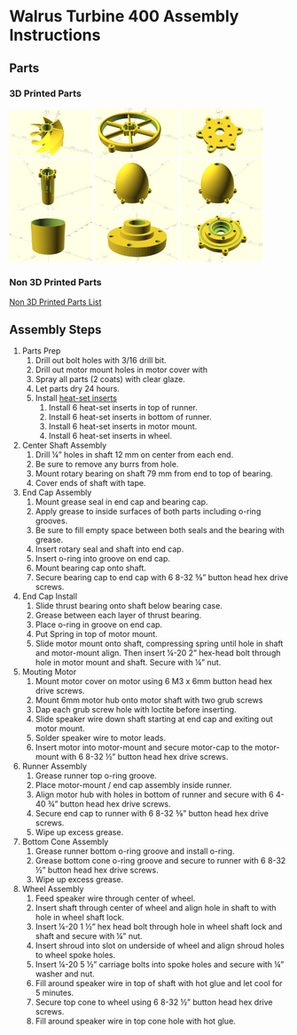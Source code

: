 # Walrus Turbine 400 Assembly Instructions

## Parts

### 3D Printed Parts
<img src="images/runner%202.png" title="Runner" width="150"> <img src="images/wheel.png" title="Wheel" width="150"> <img src="images/motor_cover.png" title="Motor Cover" width="150"> <img src="images/motor_mount.png" title="Motor Mount" width="150"> <img src="images/nose_cone_bottom.png" title="Nose Cone Bottom" width="150"> <img src="images/nose_cone_top.png" title="Nose Cone Top" width="150"> <img src="images/shroud.png" title="Shroud" width="150"> <img src="images/bearing_case_cover.png" title="Bearing Case Cover" width="150"> <img src="images/end_cap.png" title="End Cap" width="150"> 

### Non 3D Printed Parts

[Non 3D Printed Parts List](parts-list.md)

## Assembly Steps
1. Parts Prep
    1. Drill out bolt holes with 3/16 drill bit.
    2. Drill out motor mount holes in motor cover with 
    3. Spray all parts (2 coats) with clear glaze.
    4. Let parts dry 24 hours.
    5. Install [heat-set inserts](images\heat-set_inserts.png)
        1. Install 6 heat-set inserts in top of runner. 
        2. Install 6 heat-set inserts in bottom of runner.
        3. Install 6 heat-set inserts in motor mount.
        4. Install 6 heat-set inserts in wheel.
2. Center Shaft Assembly
    1. Drill ¼” holes in shaft 12 mm on center from each end.
    2. Be sure to remove any burrs from hole.
    3. Mount rotary bearing on shaft 79 mm from end to top of bearing.
    4. Cover ends of shaft with tape.
3. End Cap Assembly
    1. Mount grease seal in end cap and bearing cap.
    2. Apply grease to inside surfaces of both parts including o-ring grooves.
    3. Be sure to fill empty space between both seals and the bearing with grease.  
    4. Insert rotary seal and shaft into end cap. 
    5. Insert o-ring into groove on end cap.
    6. Mount bearing cap onto shaft.
    7. Secure bearing cap to end cap with 6 8-32 ⅝” button head hex drive screws.
4. End Cap Install
    1. Slide thrust bearing onto shaft below bearing case.
    2. Grease between each layer of thrust bearing.
    3. Place o-ring in groove on end cap.
    4. Put Spring in top of motor mount.
    5. Slide motor mount onto shaft, compressing spring until hole in shaft and motor-mount align.  Then insert ¼-20 2” hex-head bolt through hole in motor mount and shaft.  Secure with ¼” nut.  
5. Mouting Motor
    1. Mount motor cover on motor using 6 M3 x 6mm button head hex drive screws.
    2. Mount 6mm motor hub onto motor shaft with two grub screws
    3. Dap each grub screw hole with loctite before inserting.
    4. Slide speaker wire down shaft starting at end cap and exiting out motor mount.
    5. Solder speaker wire to motor leads.
    6. Insert motor into motor-mount and secure motor-cap to the motor-mount with 6 8-32 ½” button head hex drive screws.
6. Runner Assembly
    1. Grease runner top o-ring groove.
    2. Place motor-mount / end cap assembly inside runner.
    3. Align motor hub with holes in bottom of runner and secure with 6 4-40 ¾” button head hex drive screws.
    4. Secure end cap to runner with 6 8-32 ⅝” button head hex drive screws.
    5. Wipe up excess grease.
7. Bottom Cone Assembly
    1. Grease runner bottom o-ring groove and install o-ring.
    2. Grease bottom cone o-ring groove and secure to runner with 6 8-32 ½” button head hex drive screws.
    3. Wipe up excess grease. 
8. Wheel Assembly
    1. Feed speaker wire through center of wheel.
    2. Insert shaft through center of wheel and align hole in shaft to with hole in wheel shaft lock. 
    3. Insert ¼-20 1 ½” hex head bolt through hole in wheel shaft lock and shaft and secure with ¼” nut.
    4. Insert shroud into slot on underside of wheel and align shroud holes to wheel spoke holes.
    5. Insert ¼-20 5 ½” carriage bolts into spoke holes and secure with ¼” washer and nut.
    6. Fill around speaker wire in top of shaft with hot glue and let cool for 5 minutes.
    7. Secure top cone to wheel using 6 8-32 ½” button head hex drive screws.
    8. Fill around speaker wire in top cone hole with hot glue.
